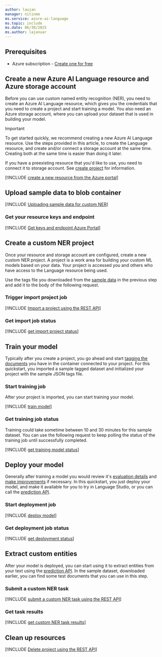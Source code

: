 ```yaml
---
author: laujan
manager: nitinme
ms.service: azure-ai-language
ms.topic: include
ms.date: 06/30/2025
ms.author: lajanuar
---
```


## Prerequisites

* Azure subscription - [Create one for free](https://azure.microsoft.com/free/cognitive-services)



## Create a new Azure AI Language resource and Azure storage account

Before you can use custom named entity recognition (NER), you need to create an Azure AI Language resource, which gives you the credentials that you need to create a project and start training a model. You also need an Azure storage account, where you can upload your dataset that is used in building your model.

> [!IMPORTANT]
> To get started quickly, we recommend creating a new Azure AI Language resource. Use the steps provided in this article, to create the Language resource, and create and/or connect a storage account at the same time. Creating both at the same time is easier than doing it later.
>
> If you have a preexisting resource that you'd like to use, you need to connect it to storage account. See [create project](../../how-to/create-project.md)  for information.

[!INCLUDE [create a new resource from the Azure portal](../resource-creation-azure-portal.md)]



## Upload sample data to blob container

[!INCLUDE [Uploading sample data for custom NER](blob-storage-upload.md)]



### Get your resource keys and endpoint

[!INCLUDE [Get keys and endpoint Azure Portal](../get-keys-endpoint-azure.md)]



## Create a custom NER project

Once your resource and storage account are configured, create a new custom NER project. A project is a work area for building your custom ML models based on your data. Your project is accessed you and others who have access to the Language resource being used.

Use the tags file you downloaded from the [sample data](https://github.com/Azure-Samples/cognitive-services-sample-data-files) in the previous step and add it to the body of the following request. 

### Trigger import project job 

[!INCLUDE [Import a project using the REST API](../rest-api/import-project.md)]



### Get import job status

 [!INCLUDE [get import project status](../rest-api/get-import-status.md)]



## Train your model

Typically after you create a project, you go ahead and start [tagging the documents](../../how-to/tag-data.md) you have in the container connected to your project. For this quickstart, you imported a sample tagged dataset and initialized your project with the sample JSON tags file.

### Start training job

After your project is imported, you can start training your model. 

[!INCLUDE [train model](../rest-api/train-model.md)]



### Get training job status

Training could take sometime between 10 and 30 minutes for this sample dataset. You can use the following request to keep polling the status of the training job until successfully completed.

[!INCLUDE [get training model status](../rest-api/get-training-status.md)]



## Deploy your model

Generally after training a model you would review it's [evaluation details](../../how-to/view-model-evaluation.md) and [make improvements](../../how-to/view-model-evaluation.md) if necessary. In this quickstart, you just deploy your model, and make it available for you to try in Language Studio, or you can call the [prediction API](https://aka.ms/ct-runtime-swagger).

### Start deployment job

[!INCLUDE [deploy model](../rest-api/deploy-model.md)]



### Get deployment job status

[!INCLUDE [get deployment status](../rest-api/get-deployment-status.md)]



## Extract custom entities

After your model is deployed, you can start using it to extract entities from your text using the [prediction API](https://aka.ms/ct-runtime-swagger). In the sample dataset, downloaded earlier, you can find some test documents that you can use in this step.

### Submit a custom NER task

[!INCLUDE [submit a custom NER task using the REST API](../rest-api/submit-task.md)]



### Get task results

[!INCLUDE [get custom NER task results](../rest-api/get-results.md)]



## Clean up resources

[!INCLUDE [Delete project using the REST API](../rest-api/delete-project.md)]
